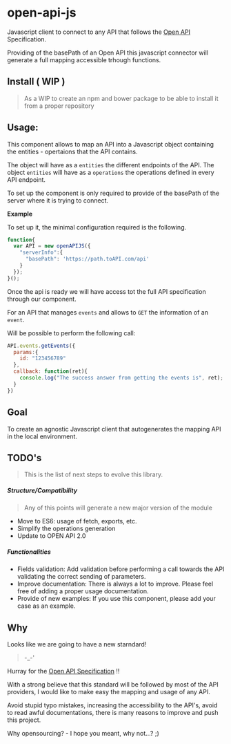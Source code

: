 # open-api-js

Javascript client to connect to any API that follows the [Open API](https://github.com/OAI/OpenAPI-Specification) Specification.

Providing of the basePath of an Open API this javascript connector will generate a full mapping accessible trhough functions.

## Install ( WIP )

> As a WIP to create an npm and bower package to be able to install it from a proper repository

## Usage:

This component allows to map an API into a Javascript object containing the entities - opertaions that the API contains.

The object will have as a `entities` the different endpoints of the API.
The object `entities` will have as a `operations` the operations defined in every API endpoint.

To set up the component is only required to provide of the basePath of the server where it is trying to connect.

**Example**

To set up it, the minimal configuration required is the following.

```javascript
function{
  var API = new openAPIJS({
    "serverInfo":{
      "basePath": 'https://path.toAPI.com/api'
    }
  });
}();
```

Once the api is ready we will have access tot the full API specification through our component.

For an API that manages `events` and allows to `GET` the information of an `event`.

Will be possible to perform the following call:

```javascript
API.events.getEvents({
  params:{
    id: "123456789"
  },
  callback: function(ret){
    console.log("The success answer from getting the events is", ret);
  }
})
```

## Goal

To create an agnostic Javascript client that autogenerates the mapping API in the local environment.

## TODO's

> This is the list of next steps to evolve this library.

##### Structure/Compatibility

> Any of this points will generate a new major version of the module

* Move to ES6: usage of fetch, exports, etc.
* Simplify the operations generation
* Update to OPEN API 2.0

##### Functionalities

* Fields validation: Add validation before performing a call towards the API validating the correct sending of parameters.
* Improve documentation: There is always a lot to improve. Please feel free of adding a proper usage documentation.
* Provide of new examples: If you use this component, please add your case as an example.

## Why

Looks like we are going to have a new starndard!

> -_-'

Hurray for the [Open API Specification](https://github.com/OAI/OpenAPI-Specification) !!

With a strong believe that this standard will be followed by most of the API providers, I would like to make easy the mapping and usage of any API.

Avoid stupid typo mistakes, increasing the accessibility to the API's, avoid to read awful documentations, there is many reasons to improve and push this project.

Why opensourcing? - I hope you meant, why not...? ;)
